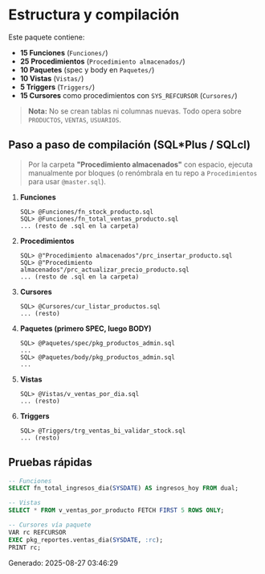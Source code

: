 # Estructura y compilación

Este paquete contiene:
- **15 Funciones** (`Funciones/`)
- **25 Procedimientos** (`Procedimiento almacenados/`)
- **10 Paquetes** (spec y body en `Paquetes/`)
- **10 Vistas** (`Vistas/`)
- **5 Triggers** (`Triggers/`)
- **15 Cursores** como procedimientos con `SYS_REFCURSOR` (`Cursores/`)

> **Nota:** No se crean tablas ni columnas nuevas. Todo opera sobre `PRODUCTOS`, `VENTAS`, `USUARIOS`.

## Paso a paso de compilación (SQL*Plus / SQLcl)

> Por la carpeta **"Procedimiento almacenados"** con espacio, ejecuta manualmente por bloques (o renómbrala en tu repo a `Procedimientos` para usar `@master.sql`).

1. **Funciones**
   ```
   SQL> @Funciones/fn_stock_producto.sql
   SQL> @Funciones/fn_total_ventas_producto.sql
   ... (resto de .sql en la carpeta)
   ```
2. **Procedimientos**
   ```
   SQL> @"Procedimiento almacenados"/prc_insertar_producto.sql
   SQL> @"Procedimiento almacenados"/prc_actualizar_precio_producto.sql
   ... (resto de .sql en la carpeta)
   ```
3. **Cursores**
   ```
   SQL> @Cursores/cur_listar_productos.sql
   ... (resto)
   ```
4. **Paquetes (primero SPEC, luego BODY)**
   ```
   SQL> @Paquetes/spec/pkg_productos_admin.sql
   ...
   SQL> @Paquetes/body/pkg_productos_admin.sql
   ...
   ```
5. **Vistas**
   ```
   SQL> @Vistas/v_ventas_por_dia.sql
   ... (resto)
   ```
6. **Triggers**
   ```
   SQL> @Triggers/trg_ventas_bi_validar_stock.sql
   ... (resto)
   ```

## Pruebas rápidas
```sql
-- Funciones
SELECT fn_total_ingresos_dia(SYSDATE) AS ingresos_hoy FROM dual;

-- Vistas
SELECT * FROM v_ventas_por_producto FETCH FIRST 5 ROWS ONLY;

-- Cursores vía paquete
VAR rc REFCURSOR
EXEC pkg_reportes.ventas_dia(SYSDATE, :rc);
PRINT rc;
```

Generado: 2025-08-27 03:46:29
